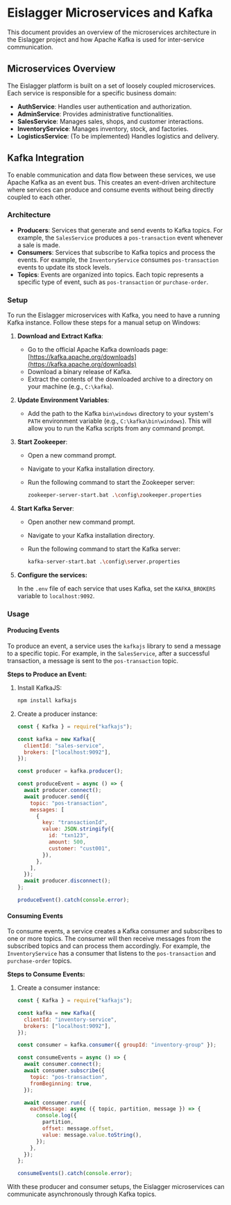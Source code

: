 # Eislagger Microservices and Kafka

This document provides an overview of the microservices architecture in the Eislagger project and how Apache Kafka is used for inter-service communication.

## Microservices Overview

The Eislagger platform is built on a set of loosely coupled microservices. Each service is responsible for a specific business domain:

- **AuthService**: Handles user authentication and authorization.
- **AdminService**: Provides administrative functionalities.
- **SalesService**: Manages sales, shops, and customer interactions.
- **InventoryService**: Manages inventory, stock, and factories.
- **LogisticsService**: (To be implemented) Handles logistics and delivery.

## Kafka Integration

To enable communication and data flow between these services, we use Apache Kafka as an event bus. This creates an event-driven architecture where services can produce and consume events without being directly coupled to each other.

### Architecture

- **Producers**: Services that generate and send events to Kafka topics. For example, the `SalesService` produces a `pos-transaction` event whenever a sale is made.
- **Consumers**: Services that subscribe to Kafka topics and process the events. For example, the `InventoryService` consumes `pos-transaction` events to update its stock levels.
- **Topics**: Events are organized into topics. Each topic represents a specific type of event, such as `pos-transaction` or `purchase-order`.

### Setup

To run the Eislagger microservices with Kafka, you need to have a running Kafka instance. Follow these steps for a manual setup on Windows:

1.  **Download and Extract Kafka**:

    - Go to the official Apache Kafka downloads page: [https://kafka.apache.org/downloads](https://kafka.apache.org/downloads)
    - Download a binary release of Kafka.
    - Extract the contents of the downloaded archive to a directory on your machine (e.g., `C:\kafka`).

2.  **Update Environment Variables**:

    - Add the path to the Kafka `bin\windows` directory to your system's `PATH` environment variable (e.g., `C:\kafka\bin\windows`). This will allow you to run the Kafka scripts from any command prompt.

3.  **Start Zookeeper**:

    - Open a new command prompt.
    - Navigate to your Kafka installation directory.
    - Run the following command to start the Zookeeper server:

      ```bash
      zookeeper-server-start.bat .\config\zookeeper.properties
      ```

4.  **Start Kafka Server**:

    - Open another new command prompt.
    - Navigate to your Kafka installation directory.
    - Run the following command to start the Kafka server:

      ```bash
      kafka-server-start.bat .\config\server.properties
      ```

5.  **Configure the services:**

    In the `.env` file of each service that uses Kafka, set the `KAFKA_BROKERS` variable to `localhost:9092`.

### Usage

#### Producing Events

To produce an event, a service uses the `kafkajs` library to send a message to a specific topic. For example, in the `SalesService`, after a successful transaction, a message is sent to the `pos-transaction` topic.

**Steps to Produce an Event:**

1. Install KafkaJS:

   ```bash
   npm install kafkajs
   ```

2. Create a producer instance:

   ```javascript
   const { Kafka } = require("kafkajs");

   const kafka = new Kafka({
     clientId: "sales-service",
     brokers: ["localhost:9092"],
   });

   const producer = kafka.producer();

   const produceEvent = async () => {
     await producer.connect();
     await producer.send({
       topic: "pos-transaction",
       messages: [
         {
           key: "transactionId",
           value: JSON.stringify({
             id: "txn123",
             amount: 500,
             customer: "cust001",
           }),
         },
       ],
     });
     await producer.disconnect();
   };

   produceEvent().catch(console.error);
   ```

#### Consuming Events

To consume events, a service creates a Kafka consumer and subscribes to one or more topics. The consumer will then receive messages from the subscribed topics and can process them accordingly. For example, the `InventoryService` has a consumer that listens to the `pos-transaction` and `purchase-order` topics.

**Steps to Consume Events:**

1. Create a consumer instance:

   ```javascript
   const { Kafka } = require("kafkajs");

   const kafka = new Kafka({
     clientId: "inventory-service",
     brokers: ["localhost:9092"],
   });

   const consumer = kafka.consumer({ groupId: "inventory-group" });

   const consumeEvents = async () => {
     await consumer.connect();
     await consumer.subscribe({
       topic: "pos-transaction",
       fromBeginning: true,
     });

     await consumer.run({
       eachMessage: async ({ topic, partition, message }) => {
         console.log({
           partition,
           offset: message.offset,
           value: message.value.toString(),
         });
       },
     });
   };

   consumeEvents().catch(console.error);
   ```

With these producer and consumer setups, the Eislagger microservices can communicate asynchronously through Kafka topics.
